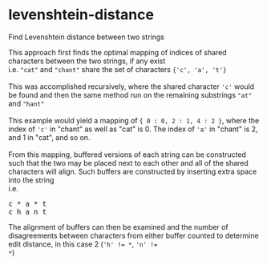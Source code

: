 # levenshtein-distance
Find Levenshtein distance between two strings

This approach first finds the optimal mapping of indices of shared characters between the two strings, if any exist<br>
i.e. <code>"cat"</code> and <code>"chant"</code> share the set of characters <code>{'c', 'a', 't'}</code><br><br>
This was accomplished recursively, where the shared character <code>'c'</code> would be found and then the same method run on the remaining substrings <code>"at"</code> and <code>"hant"</code>
<br><br>
This example would yield a mapping of <code>{ 0 : 0, 2 : 1, 4 : 2 }</code>, where the index of <code>'c'</code> in "chant" as well as "cat" is 0. The index of <code>'a'</code> in "chant" is 2, and 1 in "cat", and so on.
<br><br>
From this mapping, buffered versions of each string can be constructed such that the two may be placed next to each other and all of the shared characters will align. Such buffers are constructed by inserting extra space into the string<br>
i.e.
<pre>
c * a * t
c h a n t
</pre>
The alignment of buffers can then be examined and the number of disagreements between characters from either buffer counted to determine edit distance, in this case 2 (<code>'h' != *</code>, <code>'n' != *</code>)
